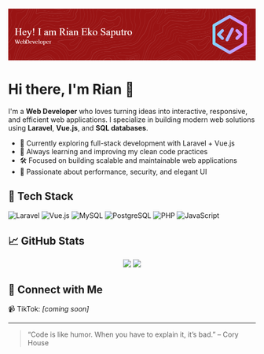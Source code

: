 <!-- Banner -->
<p align="center">
  <img src="https://raw.githubusercontent.com/rianeko01/rianeko01/main/github-header-image.png" alt="Header image" />
</p>

# Hi there, I'm Rian 👋

I'm a **Web Developer** who loves turning ideas into interactive, responsive, and efficient web applications. I specialize in building modern web solutions using **Laravel**, **Vue.js**, and **SQL databases**.

- 🚀 Currently exploring full-stack development with Laravel + Vue.js  
- 🧠 Always learning and improving my clean code practices  
- 🛠️ Focused on building scalable and maintainable web applications  
- 🎯 Passionate about performance, security, and elegant UI  

## 🧰 Tech Stack
![Laravel](https://img.shields.io/badge/-Laravel-F55247?style=flat&logo=laravel&logoColor=white)
![Vue.js](https://img.shields.io/badge/-Vue.js-42b883?style=flat&logo=vue.js&logoColor=white)
![MySQL](https://img.shields.io/badge/-MySQL-4479A1?style=flat&logo=mysql&logoColor=white)
![PostgreSQL](https://img.shields.io/badge/-PostgreSQL-336791?style=flat&logo=postgresql&logoColor=white)
![PHP](https://img.shields.io/badge/-PHP-777BB4?style=flat&logo=php&logoColor=white)
![JavaScript](https://img.shields.io/badge/-JavaScript-F7DF1E?style=flat&logo=javascript&logoColor=black)

## 📈 GitHub Stats
<p align="center">
  <img src="https://github-readme-stats.vercel.app/api?username=rianeko01&show_icons=true&theme=radical" width="48%" />
  <img src="https://github-readme-stats.vercel.app/api/top-langs/?username=rianeko01&layout=compact&theme=radical" width="51%" />
</p>

## 🔗 Connect with Me
📹 TikTok: *[coming soon]*

---

> “Code is like humor. When you have to explain it, it’s bad.” – Cory House
